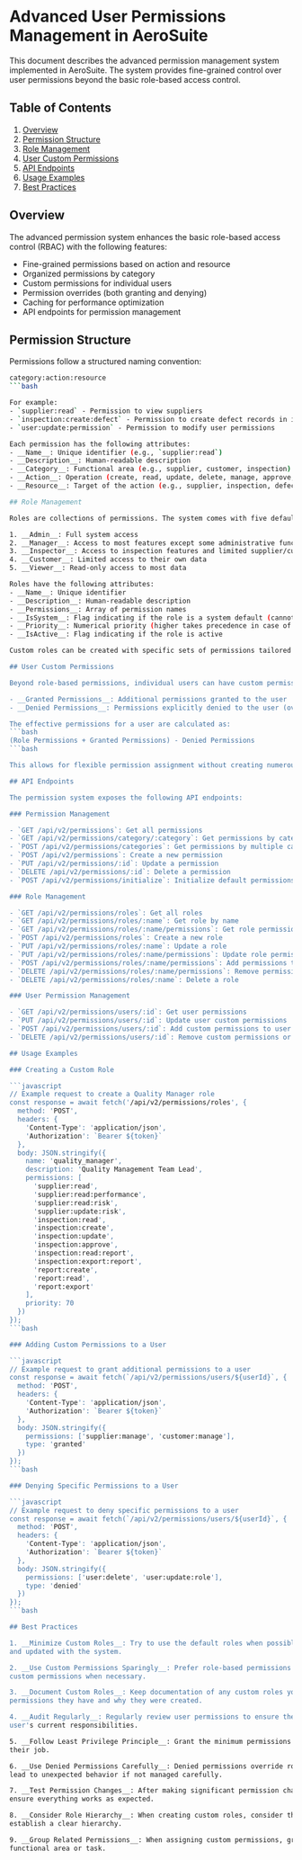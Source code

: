 # Advanced User Permissions Management in AeroSuite

This document describes the advanced permission management system implemented in AeroSuite. The
system provides fine-grained control over user permissions beyond the basic role-based access
control.

## Table of Contents

1. [Overview](#overview)
2. [Permission Structure](#permission-structure)
3. [Role Management](#role-management)
4. [User Custom Permissions](#user-custom-permissions)
5. [API Endpoints](#api-endpoints)
6. [Usage Examples](#usage-examples)
7. [Best Practices](#best-practices)

## Overview

The advanced permission system enhances the basic role-based access control (RBAC) with the
following features:

- Fine-grained permissions based on action and resource
- Organized permissions by category
- Custom permissions for individual users
- Permission overrides (both granting and denying)
- Caching for performance optimization
- API endpoints for permission management

## Permission Structure

Permissions follow a structured naming convention:

```bash
category:action:resource
```bash

For example:
- `supplier:read` - Permission to view suppliers
- `inspection:create:defect` - Permission to create defect records in inspections
- `user:update:permission` - Permission to modify user permissions

Each permission has the following attributes:
- __Name__: Unique identifier (e.g., `supplier:read`)
- __Description__: Human-readable description
- __Category__: Functional area (e.g., supplier, customer, inspection)
- __Action__: Operation (create, read, update, delete, manage, approve, execute, export)
- __Resource__: Target of the action (e.g., supplier, inspection, defect)

## Role Management

Roles are collections of permissions. The system comes with five default roles:

1. __Admin__: Full system access
2. __Manager__: Access to most features except some administrative functions
3. __Inspector__: Access to inspection features and limited supplier/customer access
4. __Customer__: Limited access to their own data
5. __Viewer__: Read-only access to most data

Roles have the following attributes:
- __Name__: Unique identifier
- __Description__: Human-readable description
- __Permissions__: Array of permission names
- __IsSystem__: Flag indicating if the role is a system default (cannot be deleted)
- __Priority__: Numerical priority (higher takes precedence in case of conflicts)
- __IsActive__: Flag indicating if the role is active

Custom roles can be created with specific sets of permissions tailored to your organization's needs.

## User Custom Permissions

Beyond role-based permissions, individual users can have custom permissions:

- __Granted Permissions__: Additional permissions granted to the user
- __Denied Permissions__: Permissions explicitly denied to the user (overrides role permissions)

The effective permissions for a user are calculated as:
```bash
(Role Permissions + Granted Permissions) - Denied Permissions
```bash

This allows for flexible permission assignment without creating numerous specialized roles.

## API Endpoints

The permission system exposes the following API endpoints:

### Permission Management

- `GET /api/v2/permissions`: Get all permissions
- `GET /api/v2/permissions/category/:category`: Get permissions by category
- `POST /api/v2/permissions/categories`: Get permissions by multiple categories
- `POST /api/v2/permissions`: Create a new permission
- `PUT /api/v2/permissions/:id`: Update a permission
- `DELETE /api/v2/permissions/:id`: Delete a permission
- `POST /api/v2/permissions/initialize`: Initialize default permissions and roles

### Role Management

- `GET /api/v2/permissions/roles`: Get all roles
- `GET /api/v2/permissions/roles/:name`: Get role by name
- `GET /api/v2/permissions/roles/:name/permissions`: Get role permissions
- `POST /api/v2/permissions/roles`: Create a new role
- `PUT /api/v2/permissions/roles/:name`: Update a role
- `PUT /api/v2/permissions/roles/:name/permissions`: Update role permissions
- `POST /api/v2/permissions/roles/:name/permissions`: Add permissions to role
- `DELETE /api/v2/permissions/roles/:name/permissions`: Remove permissions from role
- `DELETE /api/v2/permissions/roles/:name`: Delete a role

### User Permission Management

- `GET /api/v2/permissions/users/:id`: Get user permissions
- `PUT /api/v2/permissions/users/:id`: Update user custom permissions
- `POST /api/v2/permissions/users/:id`: Add custom permissions to user
- `DELETE /api/v2/permissions/users/:id`: Remove custom permissions or clear all

## Usage Examples

### Creating a Custom Role

```javascript
// Example request to create a Quality Manager role
const response = await fetch('/api/v2/permissions/roles', {
  method: 'POST',
  headers: {
    'Content-Type': 'application/json',
    'Authorization': `Bearer ${token}`
  },
  body: JSON.stringify({
    name: 'quality_manager',
    description: 'Quality Management Team Lead',
    permissions: [
      'supplier:read',
      'supplier:read:performance',
      'supplier:read:risk',
      'supplier:update:risk',
      'inspection:read',
      'inspection:create',
      'inspection:update',
      'inspection:approve',
      'inspection:read:report',
      'inspection:export:report',
      'report:create',
      'report:read',
      'report:export'
    ],
    priority: 70
  })
});
```bash

### Adding Custom Permissions to a User

```javascript
// Example request to grant additional permissions to a user
const response = await fetch(`/api/v2/permissions/users/${userId}`, {
  method: 'POST',
  headers: {
    'Content-Type': 'application/json',
    'Authorization': `Bearer ${token}`
  },
  body: JSON.stringify({
    permissions: ['supplier:manage', 'customer:manage'],
    type: 'granted'
  })
});
```bash

### Denying Specific Permissions to a User

```javascript
// Example request to deny specific permissions to a user
const response = await fetch(`/api/v2/permissions/users/${userId}`, {
  method: 'POST',
  headers: {
    'Content-Type': 'application/json',
    'Authorization': `Bearer ${token}`
  },
  body: JSON.stringify({
    permissions: ['user:delete', 'user:update:role'],
    type: 'denied'
  })
});
```bash

## Best Practices

1. __Minimize Custom Roles__: Try to use the default roles when possible, as they are maintained
and updated with the system.

2. __Use Custom Permissions Sparingly__: Prefer role-based permissions for most users and only add
custom permissions when necessary.

3. __Document Custom Roles__: Keep documentation of any custom roles you create, including what
permissions they have and why they were created.

4. __Audit Regularly__: Regularly review user permissions to ensure they are appropriate for each
user's current responsibilities.

5. __Follow Least Privilege Principle__: Grant the minimum permissions needed for a user to perform
their job.

6. __Use Denied Permissions Carefully__: Denied permissions override role permissions, which can
lead to unexpected behavior if not managed carefully.

7. __Test Permission Changes__: After making significant permission changes, test the system to
ensure everything works as expected.

8. __Consider Role Hierarchy__: When creating custom roles, consider the priority level to
establish a clear hierarchy.

9. __Group Related Permissions__: When assigning custom permissions, group them logically by
functional area or task.
